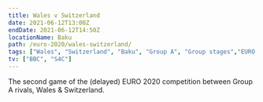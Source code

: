 ```yaml
---
title: Wales v Switzerland
date: 2021-06-12T13:00Z
endDate: 2021-06-12T14:50Z
locationName: Baku
path: /euro-2020/wales-switzerland/
tags: ["Wales", "Switzerland", "Baku", "Group A", "Group stages","EURO 2020"]
tv: ["BBC", "S4C"]
---
```

The second game of the (delayed) EURO 2020 competition between Group A rivals, Wales & Switzerland.
